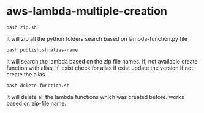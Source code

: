 # aws-lambda-multiple-creation

    bash zip.sh
It will zip all the python folders search based on lambda-function.py file
  
    bash publish.sh alias-name
It will search the lambda based on the zip file names. If, not available create function with alias. If, exist check for alias if exist update the version if not create the alias

    bash delete-function.sh
It will delete all the lambda functions which was created before. works based on zip-file name.
